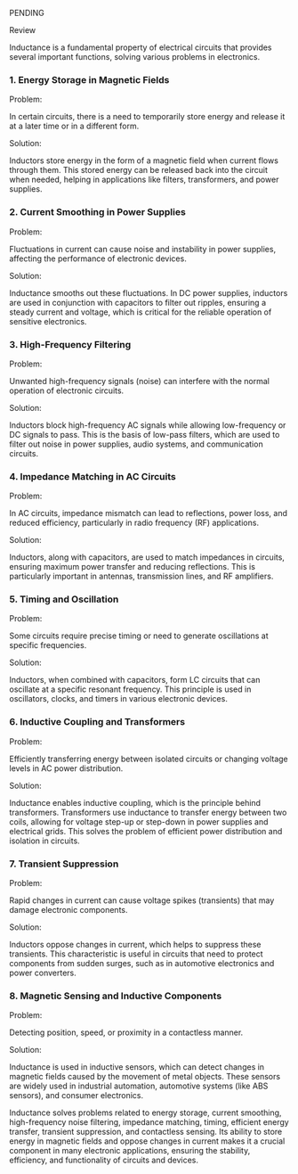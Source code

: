 PENDING

Review

Inductance is a fundamental property of electrical circuits that provides several important functions, solving various problems in electronics.

### 1. Energy Storage in Magnetic Fields

Problem:

In certain circuits, there is a need to temporarily store energy and release it at a later time or in a different form.

Solution:

Inductors store energy in the form of a magnetic field when current flows through them. This stored energy can be released back into the circuit when needed, helping in applications like filters, transformers, and power supplies.

### 2. Current Smoothing in Power Supplies

Problem:

Fluctuations in current can cause noise and instability in power supplies, affecting the performance of electronic devices.

Solution:

Inductance smooths out these fluctuations. In DC power supplies, inductors are used in conjunction with capacitors to filter out ripples, ensuring a steady current and voltage, which is critical for the reliable operation of sensitive electronics.

### 3. High-Frequency Filtering

Problem:

Unwanted high-frequency signals (noise) can interfere with the normal operation of electronic circuits.

Solution:

Inductors block high-frequency AC signals while allowing low-frequency or DC signals to pass. This is the basis of low-pass filters, which are used to filter out noise in power supplies, audio systems, and communication circuits.

### 4. Impedance Matching in AC Circuits

Problem:

In AC circuits, impedance mismatch can lead to reflections, power loss, and reduced efficiency, particularly in radio frequency (RF) applications.

Solution:

Inductors, along with capacitors, are used to match impedances in circuits, ensuring maximum power transfer and reducing reflections. This is particularly important in antennas, transmission lines, and RF amplifiers.

### 5. Timing and Oscillation

Problem:

Some circuits require precise timing or need to generate oscillations at specific frequencies.

Solution:

Inductors, when combined with capacitors, form LC circuits that can oscillate at a specific resonant frequency. This principle is used in oscillators, clocks, and timers in various electronic devices.

### 6. Inductive Coupling and Transformers
Problem:

Efficiently transferring energy between isolated circuits or changing voltage levels in AC power distribution.

Solution:

Inductance enables inductive coupling, which is the principle behind transformers. Transformers use inductance to transfer energy between two coils, allowing for voltage step-up or step-down in power supplies and electrical grids. This solves the problem of efficient power distribution and isolation in circuits.

### 7. Transient Suppression

Problem:

Rapid changes in current can cause voltage spikes (transients) that may damage electronic components.

Solution:

Inductors oppose changes in current, which helps to suppress these transients. This characteristic is useful in circuits that need to protect components from sudden surges, such as in automotive electronics and power converters.

### 8. Magnetic Sensing and Inductive Components

Problem:

Detecting position, speed, or proximity in a contactless manner.

Solution:

Inductance is used in inductive sensors, which can detect changes in magnetic fields caused by the movement of metal objects. These sensors are widely used in industrial automation, automotive systems (like ABS sensors), and consumer electronics.

Inductance solves problems related to energy storage, current smoothing, high-frequency noise filtering, impedance matching, timing, efficient energy transfer, transient suppression, and contactless sensing. Its ability to store energy in magnetic fields and oppose changes in current makes it a crucial component in many electronic applications, ensuring the stability, efficiency, and functionality of circuits and devices.
